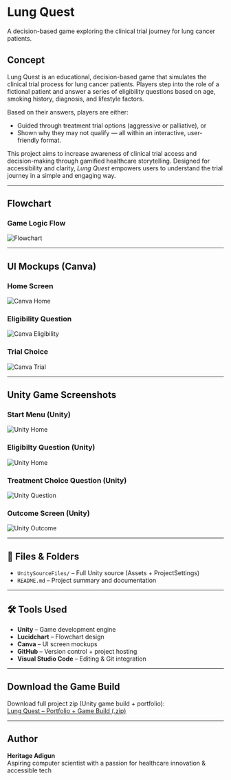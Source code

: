 # Lung Quest
A decision-based game exploring the clinical trial journey for lung cancer patients.

## Concept
Lung Quest is an educational, decision-based game that simulates the clinical trial process for lung cancer patients. Players step into the role of a fictional patient and answer a series of eligibility questions based on age, smoking history, diagnosis, and lifestyle factors.

Based on their answers, players are either:
- Guided through treatment trial options (aggressive or palliative), or
- Shown why they may not qualify — all within an interactive, user-friendly format.

This project aims to increase awareness of clinical trial access and decision-making through gamified healthcare storytelling. Designed for accessibility and clarity, *Lung Quest* empowers users to understand the trial journey in a simple and engaging way.

---

## Flowchart
### Game Logic Flow
![Flowchart](./LungQuest.png)

---

## UI Mockups (Canva)

### Home Screen
![Canva Home](./LungQuest_Home.png)

### Eligibility Question
![Canva Eligibility](./LungQuest_Eligibility.png)

### Trial Choice
![Canva Trial](./LungQuest_TreatmentChoice.png)

---

## Unity Game Screenshots

### Start Menu (Unity)
![Unity Home](./Unity_Home.png)

### Eligibilty Question (Unity)
![Unity Home](./Unity_Eligibility.png)

### Treatment Choice Question (Unity)
![Unity Question](./Unity_Question.png)

### Outcome Screen (Unity)
![Unity Outcome](./Unity_Outcome.png)

---

## 📂 Files & Folders

- `UnitySourceFiles/` – Full Unity source (Assets + ProjectSettings)
- `README.md` – Project summary and documentation

---

## 🛠 Tools Used

- **Unity** – Game development engine  
- **Lucidchart** – Flowchart design  
- **Canva** – UI screen mockups  
- **GitHub** – Version control + project hosting  
- **Visual Studio Code** – Editing & Git integration  

---

## Download the Game Build

Download full project zip (Unity game build + portfolio):  
[Lung Quest – Portfolio + Game Build (.zip)](https://drive.google.com/file/d/1L-dqqt3K3ADcafoNnitZ7G5OoLNXdd3S/view?usp=sharing)


---

## Author

**Heritage Adigun**  
Aspiring computer scientist with a passion for healthcare innovation & accessible tech
